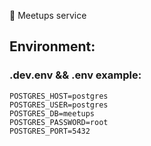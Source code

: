 🎉 Meetups service

## Environment:

### .dev.env && .env example:

```
POSTGRES_HOST=postgres
POSTGRES_USER=postgres
POSTGRES_DB=meetups
POSTGRES_PASSWORD=root
POSTGRES_PORT=5432
```
